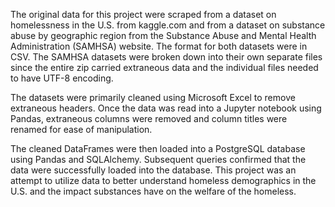 The original data for this project were scraped from a dataset on homelessness in the U.S. from kaggle.com and from a dataset on
substance abuse by geographic region from the Substance Abuse and Mental Health Administration (SAMHSA) website. The format for both
datasets were in CSV. The SAMHSA datasets were broken down into their own separate files since the entire zip carried extraneous data
and the individual files needed to have UTF-8 encoding. 

The datasets were primarily cleaned using Microsoft Excel to remove extraneous headers. Once the data was read into a Jupyter
notebook using Pandas, extraneous columns were removed and column titles were renamed for ease of manipulation. 

The cleaned DataFrames were then loaded into a PostgreSQL database using Pandas and SQLAlchemy. Subsequent queries confirmed that the data
were successfully loaded into the database. This project was an attempt to utilize data to better understand homeless demographics in the
U.S. and the impact substances have on the welfare of the homeless. 

